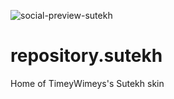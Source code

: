 ![social-preview-sutekh](https://github.com/TimeyWimeys/repository.sutekh/assets/101115490/3ed39868-fa26-492c-8475-6fda57516b3f)

# repository.sutekh
Home of TimeyWimeys's Sutekh skin
